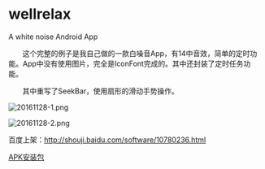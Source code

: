 # wellrelax
 
A white noise Android App

&#160; &#160; &#160; &#160;这个完整的例子是我自己做的一款白噪音App，有14中音效，简单的定时功能。App中没有使用图片，完全是IconFont完成的。其中还封装了定时任务功能。

&#160; &#160; &#160; &#160;其中重写了SeekBar，使用扇形的滑动手势操作。

![20161128-1.png](http://greendami.top/img/tu2.gif "")


![20161128-2.png](http://greendami.top/img/20161128-2.png "")

百度上架：http://shouji.baidu.com/software/10780236.html

[APK安装包](http://dl.coolapkmarket.com/down/apk_upload/2017/0119/wellrelax-release-for-126195-o_1b6qdg3mv1u6r93k114d15fnl68q-uid-756105.apk?_upt=2b499e731484800892 "")


